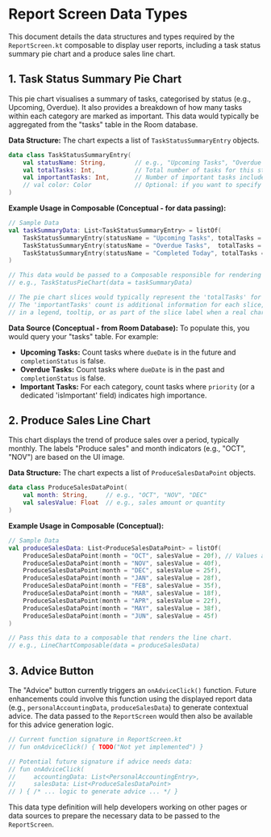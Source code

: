 # Report Screen Data Types

This document details the data structures and types required by the `ReportScreen.kt` composable to display user reports, including a task status summary pie chart and a produce sales line chart.

## 1. Task Status Summary Pie Chart

This pie chart visualises a summary of tasks, categorised by status (e.g., Upcoming, Overdue). It also provides a breakdown of how many tasks within each category are marked as important. This data would typically be aggregated from the "tasks" table in the Room database.

**Data Structure:**
The chart expects a list of `TaskStatusSummaryEntry` objects.

```kotlin
data class TaskStatusSummaryEntry(
    val statusName: String,        // e.g., "Upcoming Tasks", "Overdue Tasks"
    val totalTasks: Int,           // Total number of tasks for this status
    val importantTasks: Int,       // Number of important tasks included in totalTasks
    // val color: Color            // Optional: if you want to specify colours per category (e.g., from androidx.compose.ui.graphics.Color)
)
```

**Example Usage in Composable (Conceptual - for data passing):**
```kotlin
// Sample Data
val taskSummaryData: List<TaskStatusSummaryEntry> = listOf(
    TaskStatusSummaryEntry(statusName = "Upcoming Tasks", totalTasks = 15, importantTasks = 5),
    TaskStatusSummaryEntry(statusName = "Overdue Tasks",  totalTasks = 8,  importantTasks = 3),
    TaskStatusSummaryEntry(statusName = "Completed Today", totalTasks = 12, importantTasks = 2) // Example of another category
)

// This data would be passed to a Composable responsible for rendering the pie chart.
// e.g., TaskStatusPieChart(data = taskSummaryData)

// The pie chart slices would typically represent the 'totalTasks' for each 'statusName'.
// The 'importantTasks' count is additional information for each slice, which could be shown
// in a legend, tooltip, or as part of the slice label when a real charting library is used.
```

**Data Source (Conceptual - from Room Database):**
To populate this, you would query your "tasks" table. For example:
*   **Upcoming Tasks:** Count tasks where `dueDate` is in the future and `completionStatus` is false.
*   **Overdue Tasks:** Count tasks where `dueDate` is in the past and `completionStatus` is false.
*   **Important Tasks:** For each category, count tasks where `priority` (or a dedicated 'isImportant' field) indicates high importance.

## 2. Produce Sales Line Chart

This chart displays the trend of produce sales over a period, typically monthly. The labels "Produce sales" and month indicators (e.g., "OCT", "NOV") are based on the UI image.

**Data Structure:**
The chart expects a list of `ProduceSalesDataPoint` objects.

```kotlin
data class ProduceSalesDataPoint(
    val month: String,     // e.g., "OCT", "NOV", "DEC"
    val salesValue: Float  // e.g., sales amount or quantity
)
```

**Example Usage in Composable (Conceptual):**
```kotlin
// Sample Data
val produceSalesData: List<ProduceSalesDataPoint> = listOf(
    ProduceSalesDataPoint(month = "OCT", salesValue = 20f), // Values are illustrative
    ProduceSalesDataPoint(month = "NOV", salesValue = 40f),
    ProduceSalesDataPoint(month = "DEC", salesValue = 25f),
    ProduceSalesDataPoint(month = "JAN", salesValue = 28f),
    ProduceSalesDataPoint(month = "FEB", salesValue = 35f),
    ProduceSalesDataPoint(month = "MAR", salesValue = 18f),
    ProduceSalesDataPoint(month = "APR", salesValue = 22f),
    ProduceSalesDataPoint(month = "MAY", salesValue = 38f),
    ProduceSalesDataPoint(month = "JUN", salesValue = 45f)
)

// Pass this data to a composable that renders the line chart.
// e.g., LineChartComposable(data = produceSalesData)
```

## 3. Advice Button

The "Advice" button currently triggers an `onAdviceClick()` function.
Future enhancements could involve this function using the displayed report data (e.g., `personalAccountingData`, `produceSalesData`) to generate contextual advice. The data passed to the `ReportScreen` would then also be available for this advice generation logic.

```kotlin
// Current function signature in ReportScreen.kt
// fun onAdviceClick() { TODO("Not yet implemented") }

// Potential future signature if advice needs data:
// fun onAdviceClick(
//     accountingData: List<PersonalAccountingEntry>,
//     salesData: List<ProduceSalesDataPoint>
// ) { /* ... logic to generate advice ... */ }
```

This data type definition will help developers working on other pages or data sources to prepare the necessary data to be passed to the `ReportScreen`. 